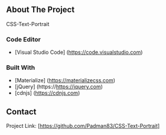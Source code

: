 ## About The Project
CSS-Text-Portrait





### Code Editor
* [Visual Studio Code] (https://code.visualstudio.com)

### Built With
* [Materialize] (https://materializecss.com)
* [jQuery] (https://https://jquery.com)
* [cdnjs] (https://cdnjs.com)

## Contact

Project Link: [https://github.com/Padman83/CSS-Text-Portrait]
